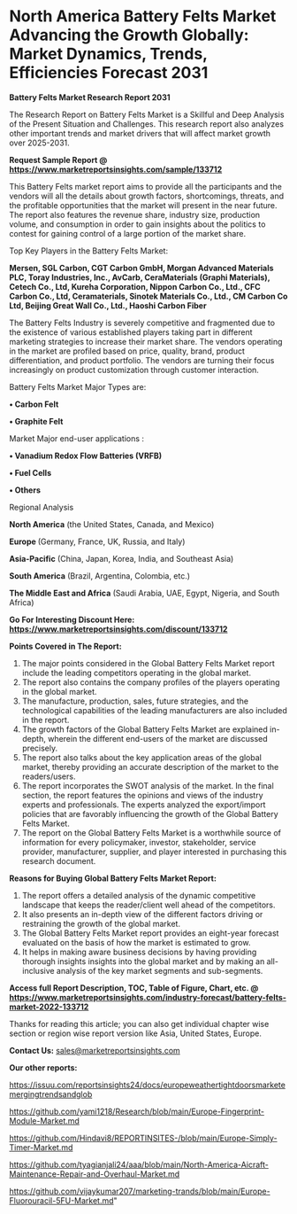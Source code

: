 # North America Battery Felts Market Advancing the Growth Globally: Market Dynamics, Trends, Efficiencies Forecast 2031

<strong>Battery Felts Market Research Report 2031</strong>

The Research Report on Battery Felts Market is a Skillful and Deep Analysis of the Present Situation and Challenges. This research report also analyzes other important trends and market drivers that will affect market growth over 2025-2031.

<strong>Request Sample Report @ <a href=https://www.marketreportsinsights.com/sample/133712>https://www.marketreportsinsights.com/sample/133712</a></strong>

This Battery Felts market report aims to provide all the participants and the vendors will all the details about growth factors, shortcomings, threats, and the profitable opportunities that the market will present in the near future. The report also features the revenue share, industry size, production volume, and consumption in order to gain insights about the politics to contest for gaining control of a large portion of the market share.

Top Key Players in the Battery Felts Market:

<strong>Mersen, SGL Carbon, CGT Carbon GmbH, Morgan Advanced Materials PLC, Toray Industries, Inc., AvCarb, CeraMaterials (Graphi Materials), Cetech Co., Ltd, Kureha Corporation, Nippon Carbon Co., Ltd., CFC Carbon Co., Ltd, Ceramaterials, Sinotek Materials Co., Ltd., CM Carbon Co Ltd, Beijing Great Wall Co., Ltd., Haoshi Carbon Fiber</strong>

The Battery Felts Industry is severely competitive and fragmented due to the existence of various established players taking part in different marketing strategies to increase their market share. The vendors operating in the market are profiled based on price, quality, brand, product differentiation, and product portfolio. The vendors are turning their focus increasingly on product customization through customer interaction.

Battery Felts Market Major Types are:

<strong>• Carbon Felt

• Graphite Felt</strong>

Market Major end-user applications :

<strong>• Vanadium Redox Flow Batteries (VRFB)

• Fuel Cells

• Others</strong>

Regional Analysis

</u><strong><b>North America</b></strong> (the United States, Canada, and Mexico)

<strong><b>Europe </b></strong>(Germany, France, UK, Russia, and Italy)

<strong><b>Asia-Pacific</b></strong> (China, Japan, Korea, India, and Southeast Asia)

<strong><b>South America</b></strong> (Brazil, Argentina, Colombia, etc.)

<strong><b>The Middle East and Africa</b></strong> (Saudi Arabia, UAE, Egypt, Nigeria, and South Africa)

<strong>Go For Interesting Discount Here: <a href=https://www.marketreportsinsights.com/discount/133712>https://www.marketreportsinsights.com/discount/133712</a></strong>

<strong>Points Covered in The Report:</strong>
<ol>
  <li>The major points considered in the Global Battery Felts Market report include the leading competitors operating in the global market.</li>
  <li>The report also contains the company profiles of the players operating in the global market.</li>
  <li>The manufacture, production, sales, future strategies, and the technological capabilities of the leading manufacturers are also included in the report.</li>
  <li>The growth factors of the Global Battery Felts Market are explained in-depth, wherein the different end-users of the market are discussed precisely.</li>
  <li>The report also talks about the key application areas of the global market, thereby providing an accurate description of the market to the readers/users.</li>
  <li>The report incorporates the SWOT analysis of the market. In the final section, the report features the opinions and views of the industry experts and professionals. The experts analyzed the export/import policies that are favorably influencing the growth of the Global Battery Felts Market.</li>
  <li>The report on the Global Battery Felts Market is a worthwhile source of information for every policymaker, investor, stakeholder, service provider, manufacturer, supplier, and player interested in purchasing this research document.</li>
</ol>
<strong>Reasons for Buying Global Battery Felts Market Report:</strong>

<ol>
  <li>The report offers a detailed analysis of the dynamic competitive landscape that keeps the reader/client well ahead of the competitors.</li>
  <li>It also presents an in-depth view of the different factors driving or restraining the growth of the global market.</li>
  <li>The Global Battery Felts Market report provides an eight-year forecast evaluated on the basis of how the market is estimated to grow.</li>
  <li>It helps in making aware business decisions by having providing thorough insights insights into the global market and by making an all-inclusive analysis of the key market segments and sub-segments.</li>
</ol>
<strong>Access full Report Description, TOC, Table of Figure, Chart, etc. @ <a href=https://www.marketreportsinsights.com/industry-forecast/battery-felts-market-2022-133712>https://www.marketreportsinsights.com/industry-forecast/battery-felts-market-2022-133712</a></strong>


Thanks for reading this article; you can also get individual chapter wise section or region wise report version like Asia, United States, Europe.

<strong>Contact Us:</strong>
sales@marketreportsinsights.com

<strong>Our other reports:</strong>

<a href=https://issuu.com/reportsinsights24/docs/europeweathertightdoorsmarketemergingtrendsandglob>https://issuu.com/reportsinsights24/docs/europeweathertightdoorsmarketemergingtrendsandglob</a>

<a href=https://github.com/yami1218/Research/blob/main/Europe-Fingerprint-Module-Market.md>https://github.com/yami1218/Research/blob/main/Europe-Fingerprint-Module-Market.md</a>

<a href=https://github.com/Hindavi8/REPORTINSITES-/blob/main/Europe-Simply-Timer-Market.md>https://github.com/Hindavi8/REPORTINSITES-/blob/main/Europe-Simply-Timer-Market.md</a>

<a href=https://github.com/tyagianjali24/aaa/blob/main/North-America-Aicraft-Maintenance-Repair-and-Overhaul-Market.md>https://github.com/tyagianjali24/aaa/blob/main/North-America-Aicraft-Maintenance-Repair-and-Overhaul-Market.md</a>

<a href=https://github.com/vijaykumar207/marketing-trands/blob/main/Europe-Fluorouracil-5FU-Market.md>https://github.com/vijaykumar207/marketing-trands/blob/main/Europe-Fluorouracil-5FU-Market.md</a>"
